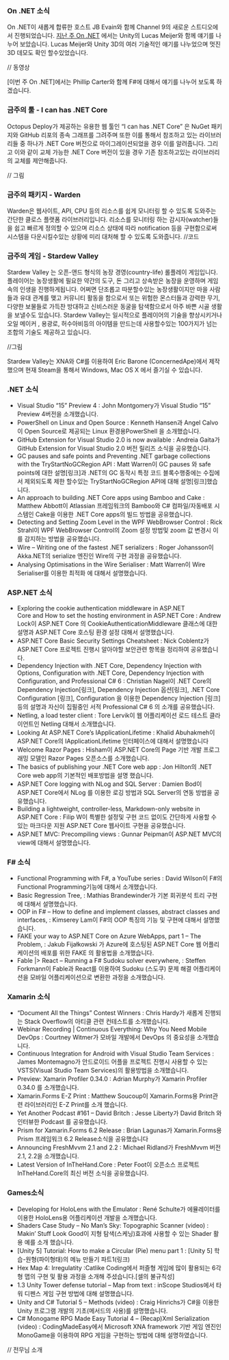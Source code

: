 ### On .NET 소식
On .NET이 새롭게 합류한 호스트 JB Evain와  함께 Channel 9의 새로운 스트디오에서 진행되었습니다.  [지난 주 On .NET]() 에서는 Unity의 Lucas Meijer와 함께 얘기를 나누어 보았습니다.  Lucas Meijer와 Unity 3D의 여러 기술적인 얘기를 나누었으며 멋진 3D 데모도 확인 할수있었습니다.

// 동영상

[이번 주 On .NET]에서는 Phillip Carter와 함께 F#에 대해서 얘기를 나누어 보도록 하겠습니다.

### 금주의 툴 -  I can has .NET Core
Octopus Deploy가 제공하는 유용한 웹 툴인 “I can has .NET Core” 은  NuGet 패키지와  GitHub 리포의 종속 그래프를 그려주며 또한 이를 통해서 참조하고 있는 라이브러리들 중 하나가 .NET Core 버전으로 마이그레이션되었을 경우 이를 알려줍니다. 그리고 이와 같이 교체 가능한  .NET Core 버전이 있을 경우 기존 참조하고있는 라이브러리의 교체를 제안해줍니다.

// 그림


### 금주의 패키지  - Warden
Warden은 웹사이트, API, CPU 등의 리소스를 쉽게 모니터링 할 수 있도록 도와주는 간단한 클로스 플랫폼 라이브러리입니다. 리소스를 모니터링 하는 감시자(watcher)들을 쉽고 빠르게 정의할 수 있으며  리소스 상태에 따라 notification 등을 구현함으로써 시스템을 다운시킬수있는 상황에 미리 대처해 할 수 있도록 도와줍니다.
//코드

### 금주의 게임 - Stardew Valley
Stardew Valley 는 오픈-앤드 형식의 농장 경영(country-life) 롤플레이 게임입니다.  플레이어는 농장생활에 필요한 약간의 도구, 돈 그리고  상속받은 농장을 운영하며 게임속의 인생을 진행하게됩니다. 어쩌면 단조롭고 따분할수있는 농장생활이지만 마을 사람들과  유대 관계를 맺고 커뮤니티 활동을 함으로서 또는  위험한 몬스터들과 강력한 무기, 다양한 보물들로 가득찬 방대하고 신비스러운 동굴을 탐색함으로서 아주 바쁜 시골 생활을 보낼수도 있습니다.  Stardew Valley는 일시적으로 플레이어의 기술을 향상시키거나 오일 메이커 , 용광로, 허수아비등의 아이템을  만드는데 사용할수있는 100가지가 넘는 조합의 기술도 제공하고 있습니다.

//그림

Stardew Valley는 XNA와 C#를 이용하여 Eric Barone (ConcernedApe)에서 제작 했으며 현재 Steam을 통해서 Windows, Mac OS X 에서 즐기실 수 있습니다. 

### .NET 소식
* Visual Studio “15” Preview 4 : John Montgomery가 Visual Studio “15” Preview 4버전을 소개했습니다.
* PowerShell on Linux and Open Source : Kenneth Hansen과  Angel Calvo이 Open Source로 제공되는 Linux 환경용PowerShell 을 소개했습니다. 
* GitHub Extension for Visual Studio 2.0 is now available : Andreia Gaita가 GitHub Extension for Visual Studio 2.0 버전 릴리즈 소식을 공유했습니다.
* GC pauses and safe points and Preventing .NET garbage collections with the TryStartNoGCRegion API : Matt Warren이 GC pauses 와 safe points에 대한 설명[링크]과  .NET의 GC 동작시 특정 코드 블록수행중에는 수집에서 제외되도록 제한 할수있는 TryStartNoGCRegion API에 대해 설명[링크]했습니다.
* An approach to building .NET Core apps using Bamboo and Cake : Matthew Abbott이 Atlassian 프레임워크의 Bamboo와 C# 컴파일/자동배포 시스템인 Cake을 이용한 .NET Core apps의 빌드 방법을 공유했습니다.
* Detecting and Setting Zoom Level in the WPF WebBrowser Control : Rick Strahl이 WPF WebBrowser Control의 Zoom 설정 방법및 zoom 값 변경시 이를 감지하는 방법을 공유했습니다.
* Wire – Writing one of the fastest .NET serializers : Roger Johansson이  Akka.NET의 serialize 엔진인 Wire의 구현 과정을 공유했습니다.
* Analysing Optimisations in the Wire Serialiser : Matt Warren이 Wire Serialiser를 이용한 최적화 에 대해서 설명했습니다.

### ASP.NET 소식
* Exploring the cookie authentication middleware in ASP.NET Core and How to set the hosting environment in ASP.NET Core : Andrew Lock이 ASP.NET Core 의 CookieAuthenticationMiddleware 클래스에  대한 설명과 ASP.NET Core 호스팅 환경 설정 대해서 설명했습니다.
* ASP.NET Core Basic Security Settings Cheatsheet : Nick Coblentz가 ASP.NET Core 프로젝트 진행시 알아야할 보안관련 항목을 정리하여 공유했습니다.
* Dependency Injection with .NET Core, Dependency Injection with Options, Configuration with .NET Core, Dependency Injection with Configuration, and Professional C# 6 : Christian Nagel이 .NET Core의 Dependency Injection[링크], Dependency Injection 옵션[링크], .NET Core Configuration [링크], Configuration 을 이용한 Dependency Injection [링크] 등의 설명과 자신이 집필중인 서적 Professional C# 6 의 소개를 공유했습니다.
* Netling, a load tester client : Tore Lervik이 웹 어플리케이션 로드 테스트 클라이언트인 Netling 대해서 소개했습니다.
* Looking At ASP.NET Core’s IApplicationLifetime : Khalid Abuhakmeh이  ASP.NET Core의  IApplicationLifetime 인터페이스에 대해서 설명했습니다
* Welcome Razor Pages : Hisham이 ASP.NET Core의 Page 기반 개발 프로그래밍 모델인 Razor Pages 오픈소스를 소개했습니다.
* The basics of publishing your .NET Core web app : Jon Hilton의  .NET Core web app의 기본적인 배포방법을 설명 했습니다.
* ASP.NET Core logging with NLog and SQL Server : Damien Bod이 ASP.NET Core에서 NLog 를 이용한 로깅 방법과 SQL Server의 연동 방법을 공유했습니다.
* Building a lightweight, controller-less, Markdown-only website in ASP.NET Core : Filip W이 특별한 설정및 구현 코드 없이도 간단하게 사용할 수 있는 마크다운 지원 ASP.NET Core 웹사이트 구현을 공유했습니다.
* ASP.NET MVC: Precompiling views : Gunnar Peipman이 ASP.NET MVC의 view에 대해서 설명했습니다.

### F# 소식
* Functional Programming with F#, a YouTube series : David Wilson이  F#의 Functional Programming기능에 대해서 소개했습니다.
* Basic Regression Tree, : Mathias Brandewinder가 기본 회귀분석 트리 구현에 대해서 설명했습니다.
* OOP in F# – How to define and implement classes, abstract classes and interfaces, : Kimserey Lam이 F#의 OOP 특징의 기능 및 구현에 대해서 설명했습니다.
* FAKE your way to ASP.NET Core on Azure WebApps, part 1 – The Problem, : Jakub Fijałkowski 가 Azure에 호스팅된  ASP.NET Core 웹 어플리케이션의 배포를 위한 FAKE 의 활용법을 소개했습니다.
* Fable |> React – Running a F# Sudoku solver everywhere, : Steffen Forkmann이 Fable과  React를 이용하여 Sudoku (스도쿠) 문제 해결 어플리케이션을  모바일 어플리케이션으로 변환한 과정을 소개했습니다.

### Xamarin 소식
* “Document All the Things” Contest Winners : Chris Hardy가  새롭게 진행되는 Stack Overflow의 아티클 관련 컨테스트를 소개했습니다.
* Webinar Recording | Continuous Everything: Why You Need Mobile DevOps : Courtney Witmer가 모바일 개발에서 DevOps 의 중요성을 소개했습니다.
* Continuous Integration for Android with Visual Studio Team Services : James Montemagno가 안드로이드 어플을 프로젝트 진행시 사용할 수 있는 VSTS(Visual Studio Team Services)의 활용방법을 소개했습니다.
* Preview: Xamarin Profiler 0.34.0 : Adrian Murphy가 Xamarin Profiler 0.34.0 를 소개했습니다.
* Xamarin.Forms E-Z Print : Matthew Soucoup이 Xamarin.Forms용 Print관련 라이브러리인 E-Z Print를 소개 했습니다.
* Yet Another Podcast #161 – David Britch : Jesse Liberty가 David Britch 와 인터뷰한 Podcast 를 공유했습니다.
* Prism for Xamarin.Forms 6.2 Release : Brian Lagunas가 Xamarin.Forms용 Prism 프레임워크 6.2 Release소식을 공유했습니다
* Announcing FreshMvvm 2.1 and 2.2 : Michael Ridland가 FreshMvvm 버전 2.1, 2.2을 소개했습니다.
* Latest Version of InTheHand.Core : Peter Foot이 오픈소스 프로젝트 InTheHand.Core의 최신 버전 소식을 공유했습니다.

### Games소식
* Developing for HoloLens with the Emulator : René Schulte가 에뮬레이터를 이용한 HoloLens용 어플리케이션 개발을 소개했습니다.
* Shaders Case Study – No Man’s Sky: Topographic Scanner (video) : Makin’ Stuff Look Good이 지형 탐색(스케닝)효과에 사용할 수 있는 Shader 활용 예를 소개 했습니다.
* [Unity 5] Tutorial: How to make a Circular (Pie) menu part 1 : [Unity 5] 학습-원형(파이형태)의 메뉴 만들기 파트1(링크)
* Hex Map 4: Irregulatity :Catlike Coding에서 퍼즐형 게임에 많이 활용되는 6각형 맵의 구현 및 활용 과정을 소개해 주셨습니다.[셀의 불규칙성]
* 1.3 Unity Tower defense tutorial – Map from text : inScope Studios에서 타워 디펜스 게임 구현 방법에 대해 설명했습니다.
* Unity and C# Tutorial 5 – Methods (video) : Craig Hinrichs가 C#을 이용한 Unity 프로그램 개발의 기초(메서드의 사용)를 설명했습니다.
* C# Monogame RPG Made Easy Tutorial 4 – (Recap)Xml Serialization (video) : CodingMadeEasy에서 Microsoft XNA framework 기반 게임 엔진인 MonoGame을 이용하여 RPG 게임을 구현하는 방법에 대해 설명하였습니다.



// 전무님 소개
